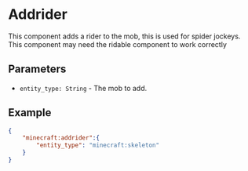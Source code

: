 # Addrider

This component adds a rider to the mob, this is used for spider jockeys.
This component may need the ridable component to work correctly

## Parameters

 * `entity_type: String` - The mob to add.

## Example

````json
{
    "minecraft:addrider":{
        "entity_type": "minecraft:skeleton"
    }
}
````